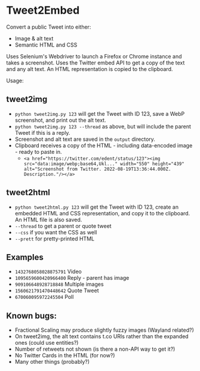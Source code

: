 # Tweet2Embed

Convert a public Tweet into either:

* Image &amp; alt text
* Semantic HTML and CSS

Uses Selenium's Webdriver to launch a Firefox or Chrome instance and takes a screenshot. Uses the Twitter embed API to get a copy of the text and any alt text. An HTML representation is copied to the clipboard.

Usage:

## tweet2img
* `python tweet2img.py 123` will get the Tweet with ID 123, save a WebP screenshot, and print out the alt text.
* `python tweet2img.py 123 --thread` as above, but will include the parent Tweet if this is a reply.
* Screenshot and alt text are saved in the `output` directory.
* Clipboard receives a copy of the HTML - including data-encoded image - ready to paste in.
    * `<a href="https://twitter.com/edent/status/123"><img src="data:image/webp;base64,Ukl..." width="550" height="439" alt="Screenshot from Twitter. 2022-08-19T13:36:44.000Z. Description."/></a>`


## tweet2html
* `python tweet2html.py 123` will get the Tweet with ID 123, create an embedded HTML and CSS representation, and copy it to the clipboard. An HTML file is also saved.
* `--thread` to get a parent or quote tweet
* `--css` if you want the CSS as well
* `--prett` for pretty-printed HTML

##  Examples
* `1432768058028875791` Video
* `1095659600420966400` Reply - parent has image
* `909106648928718848` Multiple images
* `1560621791470448642` Quote Tweet
* `670060095972245504` Poll

## Known bugs:

* Fractional Scaling may produce slightly fuzzy images (Wayland related?)
* On tweet2img, the alt text contains t.co URls rather than the expanded ones (could use entities?)
* Number of retweets not shown (is there a non-API way to get it?)
* No Twitter Cards in the HTML (for now?)
* Many other things (probably?)